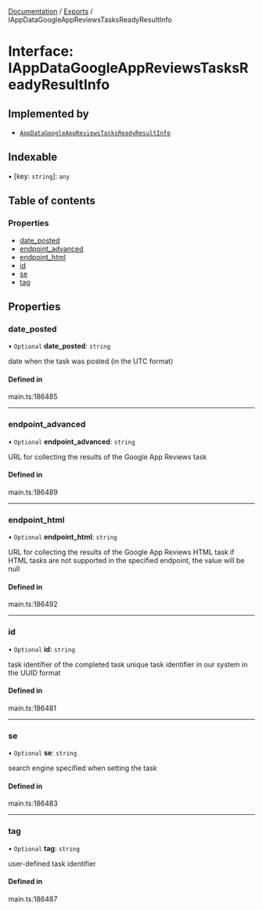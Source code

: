 [Documentation](../README.md) / [Exports](../modules.md) / IAppDataGoogleAppReviewsTasksReadyResultInfo

# Interface: IAppDataGoogleAppReviewsTasksReadyResultInfo

## Implemented by

- [`AppDataGoogleAppReviewsTasksReadyResultInfo`](../classes/AppDataGoogleAppReviewsTasksReadyResultInfo.md)

## Indexable

▪ [key: `string`]: `any`

## Table of contents

### Properties

- [date\_posted](IAppDataGoogleAppReviewsTasksReadyResultInfo.md#date_posted)
- [endpoint\_advanced](IAppDataGoogleAppReviewsTasksReadyResultInfo.md#endpoint_advanced)
- [endpoint\_html](IAppDataGoogleAppReviewsTasksReadyResultInfo.md#endpoint_html)
- [id](IAppDataGoogleAppReviewsTasksReadyResultInfo.md#id)
- [se](IAppDataGoogleAppReviewsTasksReadyResultInfo.md#se)
- [tag](IAppDataGoogleAppReviewsTasksReadyResultInfo.md#tag)

## Properties

### date\_posted

• `Optional` **date\_posted**: `string`

date when the task was posted (in the UTC format)

#### Defined in

main.ts:186485

___

### endpoint\_advanced

• `Optional` **endpoint\_advanced**: `string`

URL for collecting the results of the Google App Reviews task

#### Defined in

main.ts:186489

___

### endpoint\_html

• `Optional` **endpoint\_html**: `string`

URL for collecting the results of the Google App Reviews HTML task
if HTML tasks are not supported in the specified endpoint, the value will be null

#### Defined in

main.ts:186492

___

### id

• `Optional` **id**: `string`

task identifier of the completed task
unique task identifier in our system in the UUID format

#### Defined in

main.ts:186481

___

### se

• `Optional` **se**: `string`

search engine specified when setting the task

#### Defined in

main.ts:186483

___

### tag

• `Optional` **tag**: `string`

user-defined task identifier

#### Defined in

main.ts:186487
